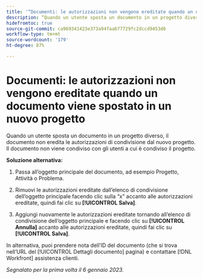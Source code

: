 ```yaml
---
title: '“Documenti: le autorizzazioni non vengono ereditate quando un documento viene spostato in un nuovo progetto”'
description: “Quando un utente sposta un documento in un progetto diverso, il documento non eredita le autorizzazioni di condivisione dal nuovo progetto. Il documento non viene condiviso con gli utenti a cui è condiviso il progetto. ”
hidefromtoc: true
source-git-commit: ca969341423e373a94faa677729fc2dccd9453d6
workflow-type: tm+mt
source-wordcount: '179'
ht-degree: 87%

---
```



# Documenti: le autorizzazioni non vengono ereditate quando un documento viene spostato in un nuovo progetto

<!-- This Known Issue is on the TOC for both Workfront and Workfront Proof-->

<!--This issue has been closed as won't fix, but no reason.-->

Quando un utente sposta un documento in un progetto diverso, il documento non eredita le autorizzazioni di condivisione dal nuovo progetto. Il documento non viene condiviso con gli utenti a cui è condiviso il progetto.

**Soluzione alternativa:**

1. Passa all’oggetto principale del documento, ad esempio Progetto, Attività o Problema.

1. Rimuovi le autorizzazioni ereditate dall’elenco di condivisione dell’oggetto principale facendo clic sulla “x” accanto alle autorizzazioni ereditate, quindi fai clic su **[!UICONTROL Salva]**.

1. Aggiungi nuovamente le autorizzazioni ereditate tornando all’elenco di condivisione dell’oggetto principale e facendo clic su **[!UICONTROL Annulla]** accanto alle autorizzazioni ereditate, quindi fai clic su **[!UICONTROL Salva]**.

In alternativa, puoi prendere nota dell’ID del documento (che si trova nell’URL del [!UICONTROL Dettagli documento] pagina) e contattare [!DNL Workfront] assistenza clienti.

_Segnalato per la prima volta il 6 gennaio 2023._

